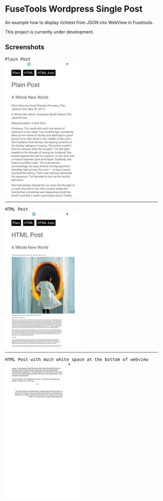 # FuseTools Wordpress Single Post

An example how to display richtext from JSON into WebView in Fusetools.

This project is currently under development.

## Screenshots

<kbd>
  Plain Post
  <br/>
  <img src="screenshots/plain-post.png" width="250px" /> 
</kbd>

<hr/>

<kbd>
  HTML Post
  <br/>
  <img src="screenshots/html-post.png" width="250px" /> 
</kbd>

<hr/>

<kbd>
  HTML Post with much white space at the bottom of webview
  <br/>
  <img src="screenshots/html-auto-post.png" width="250px" /> 
</kbd>
